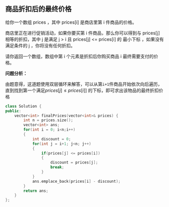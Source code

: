 ## 商品折扣后的最终价格

给你一个数组 prices ，其中 prices[i] 是商店里第 i 件商品的价格。

商店里正在进行促销活动，如果你要买第 i 件商品，那么你可以得到与 prices[j] 相等的折扣，其中 j 是满足 j > i 且 prices[j] <= prices[i] 的 最小下标 ，如果没有满足条件的 j ，你将没有任何折扣。

请你返回一个数组，数组中第 i 个元素是折扣后你购买商品 i 最终需要支付的价格。

**问题分析：**

由题意得，这道题使用双层循环来解答，可以从第`i+1`件商品开始依次向后遍历，直到找到第一个满足$\textit{prices}[j] \le \textit{prices}[i]]$ 的下标，即可求出该物品的最终折扣价格

```c++
class Solution {
public:
    vector<int> finalPrices(vector<int>& prices) {
        int n = prices.size();
        vector<int> ans;
        for(int i = 0; i<n;i++)
        {
            int discount = 0;
            for(int j = i+1; j<n; j++)
            {
                if(prices[j] <= prices[i])
                {
                    discount = prices[j];
                    break;
                }
            }
            ans.emplace_back(prices[i] - discount);
        }
        return ans;
    }
};
```

